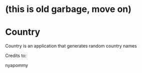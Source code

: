 # (this is old garbage, move on)

# Country
Country is an application that generates random country names

Credits to:

nyapommy
